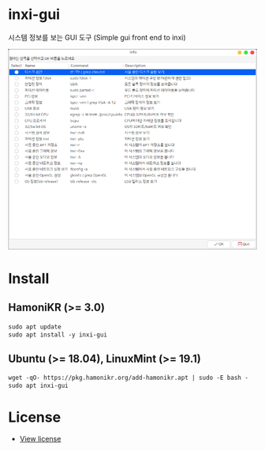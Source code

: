 # inxi-gui

시스템 정보를 보는 GUI 도구 (Simple gui front end to inxi)

![inxi-gui](app.png)


# Install

## HamoniKR (>= 3.0)
```
sudo apt update
sudo apt install -y inxi-gui
```
## Ubuntu (>= 18.04), LinuxMint (>= 19.1)
```
wget -qO- https://pkg.hamonikr.org/add-hamonikr.apt | sudo -E bash -
sudo apt inxi-gui
```

# License
 * [View license](./LICENSE)